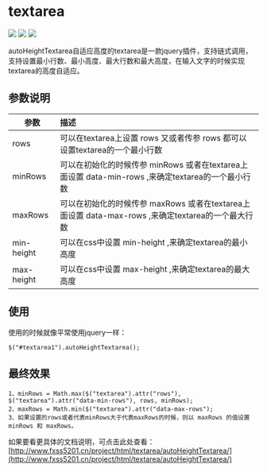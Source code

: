 # textarea #

![](https://img.shields.io/badge/language-javascript-green.svg)
![](https://img.shields.io/badge/Dependencies-jQuery-brightgreen.svg)
![](https://img.shields.io/badge/license-MIT-blue.svg)

autoHeightTextarea自适应高度的textarea是一款jquery插件，支持链式调用，支持设置最小行数、最小高度、最大行数和最大高度，在输入文字的时候实现textarea的高度自适应。

## 参数说明 ##
| 参数| 描述| 
| ------- |:-----| 
|rows|可以在textarea上设置 rows 又或者传参 rows 都可以设置textarea的一个最小行数|
|minRows|可以在初始化的时候传参 minRows 或者在textarea上面设置 data-min-rows ,来确定textarea的一个最小行数|
|maxRows|可以在初始化的时候传参 maxRows 或者在textarea上面设置 data-max-rows ,来确定textarea的一个最大行数|
|min-height|可以在css中设置 min-height ,来确定textarea的最小高度|
|max-height|可以在css中设置 max-height ,来确定textarea的最大高度|

## 使用 ##
使用的时候就像平常使用jquery一样：
```
$("#textarea1").autoHeightTextarea();
```
## 最终效果 ##

```
1、minRows = Math.max($("textarea").attr("rows"), $("textarea").attr("data-min-rows"), rows, minRows);
2、maxRows = Math.min($("textarea").attr("data-max-rows");
3、如果设置的rows或者代表minRows大于代表maxRows的时候，则以 maxRows 的值设置 minRows 和 maxRows。
```

如果要看更具体的文档说明，可点击此处查看：[http://www.fxss5201.cn/project/html/textarea/autoHeightTextarea/](http://www.fxss5201.cn/project/html/textarea/autoHeightTextarea/)
